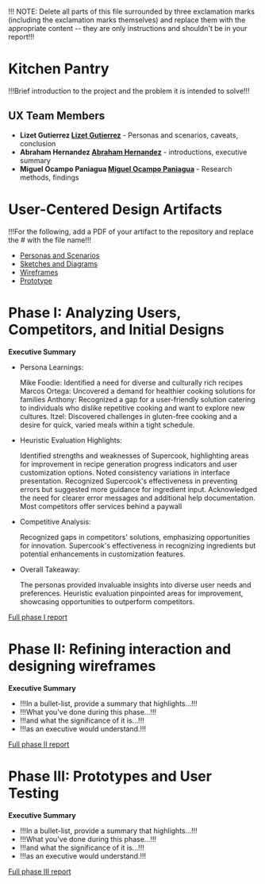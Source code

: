 !!! NOTE: Delete all parts of this file surrounded by three exclamation marks (including the exclamation marks themselves) and replace them with the appropriate content -- they are only instructions and shouldn't be in your report!!!

# Kitchen Pantry

!!!Brief introduction to the project and the problem it is intended to solve!!!

## UX Team Members

* **Lizet Gutierrez [Lizet Gutierrez](https://github.com/lizetg)** - Personas and scenarios, caveats, conclusion
* **Abraham Hernandez [Abraham Hernandez](https://github.com/AbramHernandez)** - introductions, executive summary
* **Miguel Ocampo Paniagua [Miguel Ocampo Paniagua](https://github.com/Miguel9088)** - Research methods, findings

# User-Centered Design Artifacts
 
!!!For the following, add a PDF of your artifact to the repository and replace the # with the file name!!!

* [Personas and Scenarios](personas/)
* [Sketches and Diagrams](sketches/)
* [Wireframes](wireframes/)
* [Prototype](#)

# Phase I: Analyzing Users, Competitors, and Initial Designs

**Executive Summary**

* Persona Learnings:

  Mike Foodie: Identified a need for diverse and culturally rich recipes
  Marcos Ortega: Uncovered a demand for healthier cooking solutions for families
  Anthony: Recognized a gap for a user-friendly solution catering to individuals who dislike repetitive cooking and want to explore new cultures.
  Itzel: Discovered challenges in gluten-free cooking and a desire for quick, varied meals within a tight schedule.

* Heuristic Evaluation Highlights:

  Identified strengths and weaknesses of Supercook, highlighting areas for improvement in recipe generation progress indicators and user customization options.
  Noted consistency variations in interface presentation.
  Recognized Supercook's effectiveness in preventing errors but suggested more guidance for ingredient input.
  Acknowledged the need for clearer error messages and additional help documentation.
  Most competitors offer services behind a paywall

* Competitive Analysis:

  Recognized gaps in competitors' solutions, emphasizing opportunities for innovation.
  Supercook's effectiveness in recognizing ingredients but potential enhancements in customization features.

* Overall Takeaway:
  
  The personas provided invaluable insights into diverse user needs and preferences.
  Heuristic evaluation pinpointed areas for improvement, showcasing opportunities to outperform competitors. 

[Full phase I report](phaseI/)

# Phase II: Refining interaction and designing wireframes

**Executive Summary**

* !!!In a bullet-list, provide a summary that highlights...!!!
* !!!What you've done during this phase...!!!
* !!!and what the significance of it is...!!!
* !!!as an executive would understand.!!!

[Full phase II report](phaseII/)

# Phase III: Prototypes and User Testing

**Executive Summary**

* !!!In a bullet-list, provide a summary that highlights...!!!
* !!!What you've done during this phase...!!!
* !!!and what the significance of it is...!!!
* !!!as an executive would understand.!!!

[Full phase III report](phaseIII/)
